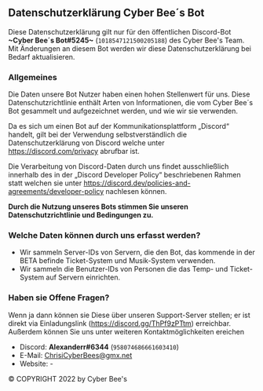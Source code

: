 ## Datenschutzerklärung Cyber Bee´s Bot
Diese Datenschutzerklärung gilt nur für den öffentlichen Discord-Bot **~Cyber Bee´s Bot#5245~** (`1018547121500205188`) des Cyber Bee's Team. Mit Änderungen an diesem Bot werden wir diese Datenschutzerklärung bei Bedarf aktualisieren. 

### Allgemeines
Die Daten unsere Bot Nutzer haben einen hohen Stellenwert für uns. Diese Datenschutzrichtlinie enthält Arten von Informationen, die vom Cyber Bee´s Bot gesammelt und aufgezeichnet werden, und wie wir sie verwenden.

Da es sich um einen Bot auf der Kommunikationsplattform „Discord“ handelt, gilt bei der Verwendung selbstverständlich die Datenschutzerklärung von Discord welche unter https://discord.com/privacy  abrufbar ist.

Die Verarbeitung von Discord-Daten durch uns findet ausschließlich innerhalb des in der „Discord Developer Policy“ beschriebenen Rahmen statt welchen sie unter https://discord.dev/policies-and-agreements/developer-policy nachlesen können.

**Durch die Nutzung unseres Bots stimmen Sie unseren Datenschutzrichtlinie und Bedingungen zu.**

### Welche Daten können durch uns erfasst werden?

- Wir sammeln Server-IDs von Servern, die den Bot, das kommende in der BETA befinde Ticket-System und Musik-System verwenden.
- Wir sammeln die Benutzer-IDs von Personen die das Temp- und Ticket-System auf Servern einrichten.

### Haben sie Offene Fragen?
Wenn ja dann können sie Diese über unseren Support-Server stellen; er ist direkt via Einladungslink (https://discord.gg/ThPf9zPTtm) erreichbar. Außerdem können Sie uns unter weiteren Kontaktmöglichkeiten ereichen

- Discord: **Alexanderr#6344** (`958074686661603410`)
- E-Mail: ChrisiCyberBees@gmx.net
- Website: -

© COPYRIGHT 2022 by Cyber Bee's
